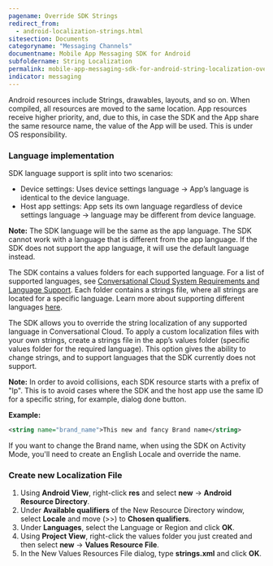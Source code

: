 ```yaml
---
pagename: Override SDK Strings
redirect_from:
  - android-localization-strings.html
sitesection: Documents
categoryname: "Messaging Channels"
documentname: Mobile App Messaging SDK for Android
subfoldername: String Localization
permalink: mobile-app-messaging-sdk-for-android-string-localization-override-sdk-strings.html
indicator: messaging
---
```


Android resources include Strings, drawables, layouts, and so on. When compiled, all resources are moved to the same location. App resources receive higher priority, and, due to this, in case the SDK and the App share the same resource name, the value of the App will be used. This is under OS responsibility.

### Language implementation

SDK language support is split into two scenarios:

- Device settings: Uses device settings language → App’s language is identical to the device language.
- Host app settings: App sets its own language regardless of device settings language → language may be different from device language.

**Note:** The SDK language will be the same as the app language. The SDK cannot work with a language that is different from the app language. If the SDK does not support the app language, it will use the default language instead.

The SDK contains a values folders for each supported language. For a list of supported languages, see [Conversational Cloud System Requirements and Language Support](https://ce-sr.s3.amazonaws.com/CA/Admin/Sys%20req/System%20requirements.pdf). Each folder contains a strings file, where all strings are located for a specific language. Learn more about supporting different languages [here](https://developer.android.com/training/basics/supporting-devices/languages.html).

The SDK allows you to override the string localization of any supported language in Conversational Cloud. To apply a custom localization files with your own strings, create a strings file in the app’s values folder (specific values folder for the required language). This option gives the ability to change strings, and to support languages that the SDK currently does not support.

**Note:** In order to avoid collisions, each SDK resource starts with a prefix of "lp". This is to avoid cases where the SDK and the host app use the same ID for a specific string, for example, dialog done button.

**Example:**

```xml
<string name="brand_name">This new and fancy Brand name</string>
```

<div class="attn-note">If you want to change the Brand name, when using the SDK on Activity Mode, you'll need to create an English Locale and override the name.</div>

### Create new Localization File

1. Using **Android View**, right-click **res** and select **new** → **Android Resource Directory**.
2. Under **Available qualifiers** of the New Resource Directory window, select **Locale** and move (\>\>) to **Chosen qualifiers**.
3. Under **Languages**, select the Language or Region and click **OK**.
4. Using **Project View**, right-click the values folder you just created and then select **new** → **Values Resource File**.
5. In the New Values Resources File dialog, type **strings.xml** and click **OK**.

